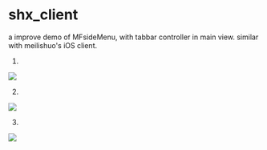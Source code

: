 shx_client
==========

a improve demo of MFsideMenu, with tabbar controller in main view.
similar with meilishuo's iOS client.

1.
[![](https://github.com/oday0311/shx_client/raw/master/IMG_0745.PNG)](https://github.com/oday0311/shx_client/raw/master/IMG_0745.PNG)

2. 

[![](https://github.com/oday0311/shx_client/raw/master/IMG_0746.png)](https://github.com/oday0311/shx_client/raw/master/IMG_0746.png)

3. 

[![](https://github.com/oday0311/shx_client/raw/master/IMG_0745.png)](https://github.com/oday0311/shx_client/raw/master/IMG_0746.png)